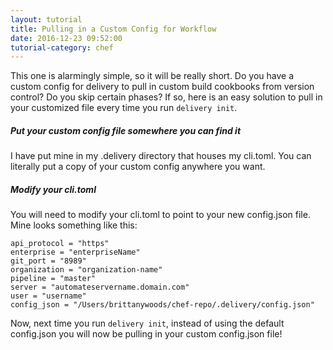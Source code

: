 ```yaml
---
layout: tutorial
title: Pulling in a Custom Config for Workflow
date: 2016-12-23 09:52:00
tutorial-category: chef
---
```

This one is alarmingly simple, so it will be really short. Do you have a custom config for delivery to pull in custom build cookbooks from version control? Do you skip certain phases? If so, here is an easy solution to pull in your customized file every time you run `delivery init`.

##### Put your custom config file somewhere you can find it
I have put mine in my .delivery directory that houses my cli.toml. You can literally put a copy of your custom config anywhere you want.

##### Modify your cli.toml
You will need to modify your cli.toml to point to your new config.json file. Mine looks something like this:

```
api_protocol = "https"
enterprise = "enterpriseName"
git_port = "8989"
organization = "organization-name"
pipeline = "master"
server = "automateservername.domain.com"
user = "username"
config_json = "/Users/brittanywoods/chef-repo/.delivery/config.json"
```

Now, next time you run `delivery init`, instead of using the default config.json you will now be pulling in your custom config.json file!
